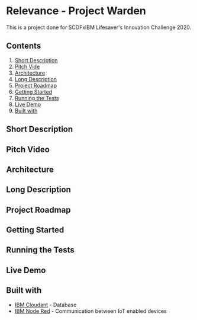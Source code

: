# Relevance - Project Warden
This is a project done for SCDFxIBM Lifesaver's Innovation Challenge 2020. 

## Contents  
1. [Short Description](#Short-Description)
2. [Pitch Vide](#Pitch-Video)
3. [Architecture](#Architecture)
4. [Long Description](#Long-Description)
5. [Project Roadmap](#Project-Roadmap)
6. [Getting Started](#Getting-Started)
7. [Running the Tests](#Running-the-Tests)
8. [Live Demo](#Live-Demo)
8. [Built with](#Built-with)

## Short Description

## Pitch Video

## Architecture

## Long Description

## Project Roadmap

## Getting Started

## Running the Tests

## Live Demo

## Built with
- [IBM Cloudant](https://cloud.ibm.com/catalog?search=cloudant#search_results) - Database
- [IBM Node Red](https://cloud.ibm.com/catalog?search=node%20red#search_results) - Communication between IoT enabled devices
